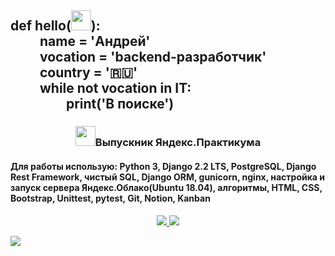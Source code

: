 <h2 align="left"><font color="">def</font> hello(<img src="https://github.com/blackcater/blackcater/raw/main/images/Hi.gif" width="32">):<br> 
&emsp;&emsp; name = 'Андрей'<br>
&emsp;&emsp; vocation = 'backend-разработчик'<br>
&emsp;&emsp; country = '🇷🇺'<br>
&emsp;&emsp; while not vocation in IT:<br>
&emsp;&emsp;&emsp;&emsp; print('В поиске')
</h2>

<h3 align="center"><img src="https://www.stevenandrewmartin.com/wp-content/uploads/2017/03/graduation-day-steven-a-martin.jpg" height="32">Выпускник Яндекс.Практикума</h3>
<h4>Для работы использую: Python 3, Django 2.2 LTS, PostgreSQL, Django Rest Framework, чистый SQL, Django ORM, gunicorn, nginx, настройка и запуск сервера Яндекс.Облако(Ubuntu 18.04), алгоритмы, HTML, CSS, Bootstrap, Unittest, pytest, Git, Notion, Kanban </h4>

<p align="center">
  <a href="https://leetcode.com/Artek22/"><img src="https://img.shields.io/badge/LeetCode-000000?style=for-the-badge&logo=LeetCode&logoColor=#d16c06">
  <a href="https://www.codewars.com/users/Artek22"><img src="https://img.shields.io/badge/Codewars-BA0000?style=for-the-badge&logo=codewars&logoColor=white">
</p>

![](https://github-profile-summary-cards.vercel.app/api/cards/profile-details?username=Artek22&theme=solarized_dark)
